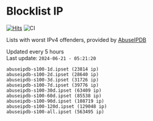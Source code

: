 # Blocklist IP

[![Hits](https://hits.seeyoufarm.com/api/count/incr/badge.svg?url=https%3A%2F%2Fgithub.com%2Fborestad%2Fblocklist-ip%2F&count_bg=%2379C83D&title_bg=%23555555&icon=&icon_color=%23E7E7E7&title=hits&edge_flat=false)](https://hits.seeyoufarm.com)  ![CI](https://img.shields.io/github/workflow/status/borestad/blocklist-ip/CI?style=flat-square)

Lists with worst IPv4 offenders, provided by [AbuseIPDB](https://www.abuseipdb.com/)

<!-- FOOTER-PLACEHOLDER -->
Updated every 5 hours<br>
Last update: `2024-06-21 - 05:21:20`
```
abuseipdb-s100-1d.ipset (23814 ip)
abuseipdb-s100-2d.ipset (28640 ip)
abuseipdb-s100-3d.ipset (31726 ip)
abuseipdb-s100-7d.ipset (39776 ip)
abuseipdb-s100-30d.ipset (63409 ip)
abuseipdb-s100-60d.ipset (85538 ip)
abuseipdb-s100-90d.ipset (108719 ip)
abuseipdb-s100-120d.ipset (129048 ip)
abuseipdb-s100-all.ipset (563495 ip)
```

